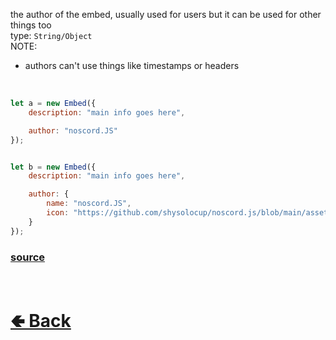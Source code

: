 the author of the embed, usually used for users but it can be used for other things too<br>
type: `String/Object`<br>
NOTE:
- authors can't use things like timestamps or headers<br>

<br>

```js
let a = new Embed({
    description: "main info goes here",

    author: "noscord.JS"
});


let b = new Embed({
    description: "main info goes here",

    author: { 
        name: "noscord.JS", 
        icon: "https://github.com/shysolocup/noscord.js/blob/main/assets/mini%20noscord.js.png" 
    }
});

```

### [source](https://github.com/shysolocup/noscord.js/blob/main/src/Services/ComponentService/components/Embed.js)

<br> <h1> [🢀 Back](https://github.com/shysolocup/noscord.js/wiki/Components.Embed) </h1>